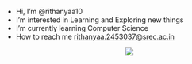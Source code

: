 -  Hi, I’m @rithanyaa10
-  I’m interested in Learning and Exploring new things
-  I’m currently learning Computer Science
-  How to reach me rithanyaa.2453037@srec.ac.in
<div align="center"> 
<img src="https://media4.giphy.com/media/xTiTnxpQ3ghPiB2Hp6/giphy.gif?cid=6c09b952vtgx3gki5drb9y9u1sox6b2g6fyt56v94v0v6kcc&ep=v1_internal_gif_by_id&rid=giphy.gif&ct=g" >
</div>
